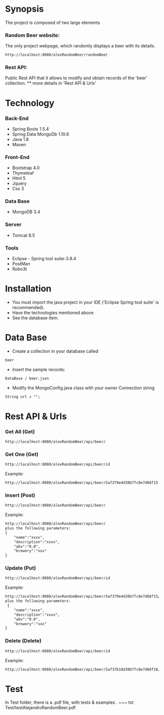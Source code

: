 # Synopsis

The project is composed of two large elements

### Random Beer website:

The only project webpage, which randomly displays a beer with its details.
 ~~~ txt
http://localhost:8080/alexRandomBeer/randomBeer
 ~~~

### Rest API: 
Public Rest API  that it allows to modify and obtain records of the 'beer' collection.
** more details in 'Rest API & Urls'


# Technology

### Back-End 
* Spring Boots 1.5.4
* Spring Data MongoDb 1.10.6
* Java 1.8
* Maven 

### Front-End 
* Bootstrap 4.0
* Thymeleaf
* Html 5
* Jquery
* Css 3

### Data Base
* MongoDB 3.4

### Server
* Tomcat 8.5

### Tools 
* Eclipse - Spring tool suite-3.8.4
* PostMan
* Robo3t

# Installation

* You must import the java project in your IDE ('Eclipse Spring tool suite' is recommended).
* Have the technologies mentioned above
* See the database item.


# Data Base


* Create a collection in your database called
~~~ txt 
beer
~~~ 
* Insert the sample records:
 ~~~ txt
DataBase / beer.json
~~~ 
* Modify the MongoConfig.java class with your owner Connection string 
~~~ txt 
String url = "";
~~~ 


# Rest API & Urls 
### Get All (Get)
   ~~~ txt 
   http://localhost:8080/alexRandomBeer/api/beer/
   ~~~
### Get One (Get)
   ~~~ txt
   http://localhost:8080/alexRandomBeer/api/beer/id
   ~~~
   Example:
   ~~~ txt
   http://localhost:8080/alexRandomBeer/api/beer/5af379e4d30b7fc8e7d68f15 
   ~~~

### Insert  (Post)

   ~~~ txt
   http://localhost:8080/alexRandomBeer/api/beer/
  ~~~
   Example:
   ~~~ txt
   http://localhost:8080/alexRandomBeer/api/beer/
   plus the following parameters:
   {
	   "name":"xxxx",
	   "description":"xxxx",
	   "abv":"0.0",
	   "brewery":"xxx"
   }
   ~~~

### Update  (Put)
   ~~~ txt
   http://localhost:8080/alexRandomBeer/api/beer/id
   ~~~
   Example:
   ~~~ txt
   http://localhost:8080/alexRandomBeer/api/beer/5af379e4d30b7fc8e7d68f15/
   plus the following parameters:
    {
	   "name":"xxxx",
	   "description":"xxxx",
	   "abv":"0.0",
	   "brewery":"xxx"
   }
   ~~~

### Delete  (Delete)
   ~~~ txt
   http://localhost:8080/alexRandomBeer/api/beer/id
   ~~~
   Example:
   ~~~ txt
   http://localhost:8080/alexRandomBeer/api/beer/5af37b18d30b7fc8e7d68f16/
   ~~~

# Test
   In Test folder, there is a .pdf file, with tests & examples .
    ~~~ txt
   Test/testAlejandroRandomBeer.pdf
   ~~~


